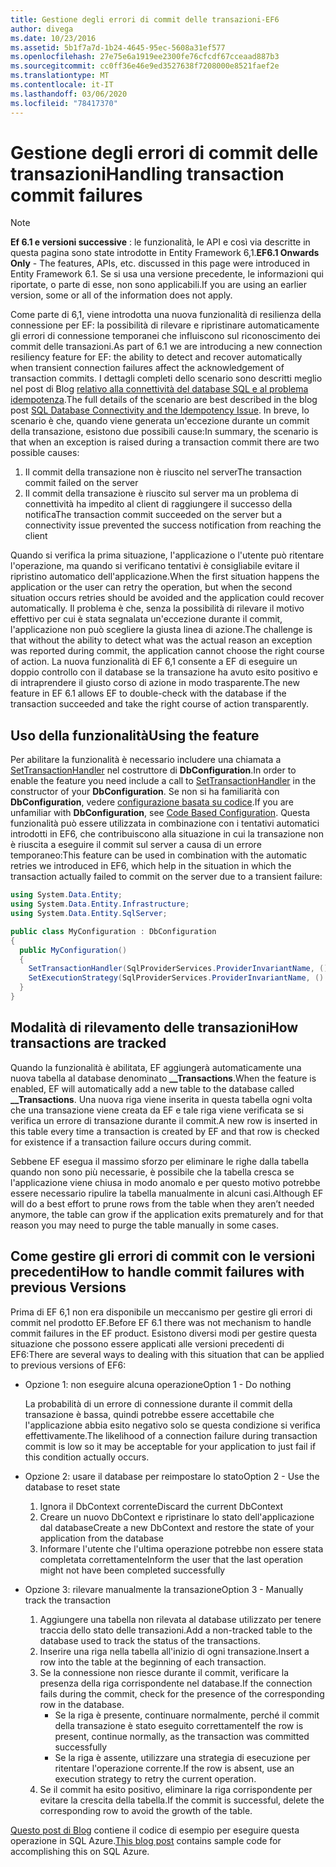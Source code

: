 ```yaml
---
title: Gestione degli errori di commit delle transazioni-EF6
author: divega
ms.date: 10/23/2016
ms.assetid: 5b1f7a7d-1b24-4645-95ec-5608a31ef577
ms.openlocfilehash: 27e75e6a1919ee2300fe76cfcdf67cceaad887b3
ms.sourcegitcommit: cc0ff36e46e9ed3527638f7208000e8521faef2e
ms.translationtype: MT
ms.contentlocale: it-IT
ms.lasthandoff: 03/06/2020
ms.locfileid: "78417370"
---
```

# <a name="handling-transaction-commit-failures"></a><span data-ttu-id="1ca92-102">Gestione degli errori di commit delle transazioni</span><span class="sxs-lookup"><span data-stu-id="1ca92-102">Handling transaction commit failures</span></span>
> [!NOTE]
> <span data-ttu-id="1ca92-103">**Ef 6.1 e versioni successive** : le funzionalità, le API e così via descritte in questa pagina sono state introdotte in Entity Framework 6,1.</span><span class="sxs-lookup"><span data-stu-id="1ca92-103">**EF6.1 Onwards Only** - The features, APIs, etc. discussed in this page were introduced in Entity Framework 6.1.</span></span> <span data-ttu-id="1ca92-104">Se si usa una versione precedente, le informazioni qui riportate, o parte di esse, non sono applicabili.</span><span class="sxs-lookup"><span data-stu-id="1ca92-104">If you are using an earlier version, some or all of the information does not apply.</span></span>  

<span data-ttu-id="1ca92-105">Come parte di 6,1, viene introdotta una nuova funzionalità di resilienza della connessione per EF: la possibilità di rilevare e ripristinare automaticamente gli errori di connessione temporanei che influiscono sul riconoscimento dei commit delle transazioni.</span><span class="sxs-lookup"><span data-stu-id="1ca92-105">As part of 6.1 we are introducing a new connection resiliency feature for EF: the ability to detect and recover automatically when transient connection failures affect the acknowledgement of transaction commits.</span></span> <span data-ttu-id="1ca92-106">I dettagli completi dello scenario sono descritti meglio nel post di Blog [relativo alla connettività del database SQL e al problema idempotenza](https://blogs.msdn.com/b/adonet/archive/2013/03/11/sql-database-connectivity-and-the-idempotency-issue.aspx).</span><span class="sxs-lookup"><span data-stu-id="1ca92-106">The full details of the scenario are best described in the blog post [SQL Database Connectivity and the Idempotency Issue](https://blogs.msdn.com/b/adonet/archive/2013/03/11/sql-database-connectivity-and-the-idempotency-issue.aspx).</span></span>  <span data-ttu-id="1ca92-107">In breve, lo scenario è che, quando viene generata un'eccezione durante un commit della transazione, esistono due possibili cause:</span><span class="sxs-lookup"><span data-stu-id="1ca92-107">In summary, the scenario is that when an exception is raised during a transaction commit there are two possible causes:</span></span>  

1. <span data-ttu-id="1ca92-108">Il commit della transazione non è riuscito nel server</span><span class="sxs-lookup"><span data-stu-id="1ca92-108">The transaction commit failed on the server</span></span>
2. <span data-ttu-id="1ca92-109">Il commit della transazione è riuscito sul server ma un problema di connettività ha impedito al client di raggiungere il successo della notifica</span><span class="sxs-lookup"><span data-stu-id="1ca92-109">The transaction commit succeeded on the server but a connectivity issue prevented the success notification from reaching the client</span></span>  

<span data-ttu-id="1ca92-110">Quando si verifica la prima situazione, l'applicazione o l'utente può ritentare l'operazione, ma quando si verificano tentativi è consigliabile evitare il ripristino automatico dell'applicazione.</span><span class="sxs-lookup"><span data-stu-id="1ca92-110">When the first situation happens the application or the user can retry the operation, but when the second situation occurs retries should be avoided and the application could recover automatically.</span></span> <span data-ttu-id="1ca92-111">Il problema è che, senza la possibilità di rilevare il motivo effettivo per cui è stata segnalata un'eccezione durante il commit, l'applicazione non può scegliere la giusta linea di azione.</span><span class="sxs-lookup"><span data-stu-id="1ca92-111">The challenge is that without the ability to detect what was the actual reason an exception was reported during commit, the application cannot choose the right course of action.</span></span> <span data-ttu-id="1ca92-112">La nuova funzionalità di EF 6,1 consente a EF di eseguire un doppio controllo con il database se la transazione ha avuto esito positivo e di intraprendere il giusto corso di azione in modo trasparente.</span><span class="sxs-lookup"><span data-stu-id="1ca92-112">The new feature in EF 6.1 allows EF to double-check with the database if the transaction succeeded and take the right course of action transparently.</span></span>  

## <a name="using-the-feature"></a><span data-ttu-id="1ca92-113">Uso della funzionalità</span><span class="sxs-lookup"><span data-stu-id="1ca92-113">Using the feature</span></span>  

<span data-ttu-id="1ca92-114">Per abilitare la funzionalità è necessario includere una chiamata a [SetTransactionHandler](https://msdn.microsoft.com/library/system.data.entity.dbconfiguration.setdefaulttransactionhandler.aspx) nel costruttore di **DbConfiguration**.</span><span class="sxs-lookup"><span data-stu-id="1ca92-114">In order to enable the feature you need include a call to [SetTransactionHandler](https://msdn.microsoft.com/library/system.data.entity.dbconfiguration.setdefaulttransactionhandler.aspx) in the constructor of your **DbConfiguration**.</span></span> <span data-ttu-id="1ca92-115">Se non si ha familiarità con **DbConfiguration**, vedere [configurazione basata su codice](~/ef6/fundamentals/configuring/code-based.md).</span><span class="sxs-lookup"><span data-stu-id="1ca92-115">If you are unfamiliar with **DbConfiguration**, see [Code Based Configuration](~/ef6/fundamentals/configuring/code-based.md).</span></span> <span data-ttu-id="1ca92-116">Questa funzionalità può essere utilizzata in combinazione con i tentativi automatici introdotti in EF6, che contribuiscono alla situazione in cui la transazione non è riuscita a eseguire il commit sul server a causa di un errore temporaneo:</span><span class="sxs-lookup"><span data-stu-id="1ca92-116">This feature can be used in combination with the automatic retries we introduced in EF6, which help in the situation in which the transaction actually failed to commit on the server due to a transient failure:</span></span>  

``` csharp
using System.Data.Entity;
using System.Data.Entity.Infrastructure;
using System.Data.Entity.SqlServer;

public class MyConfiguration : DbConfiguration  
{
  public MyConfiguration()  
  {  
    SetTransactionHandler(SqlProviderServices.ProviderInvariantName, () => new CommitFailureHandler());  
    SetExecutionStrategy(SqlProviderServices.ProviderInvariantName, () => new SqlAzureExecutionStrategy());  
  }  
}
```  

## <a name="how-transactions-are-tracked"></a><span data-ttu-id="1ca92-117">Modalità di rilevamento delle transazioni</span><span class="sxs-lookup"><span data-stu-id="1ca92-117">How transactions are tracked</span></span>  

<span data-ttu-id="1ca92-118">Quando la funzionalità è abilitata, EF aggiungerà automaticamente una nuova tabella al database denominato **__Transactions**.</span><span class="sxs-lookup"><span data-stu-id="1ca92-118">When the feature is enabled, EF will automatically add a new table to the database called **__Transactions**.</span></span> <span data-ttu-id="1ca92-119">Una nuova riga viene inserita in questa tabella ogni volta che una transazione viene creata da EF e tale riga viene verificata se si verifica un errore di transazione durante il commit.</span><span class="sxs-lookup"><span data-stu-id="1ca92-119">A new row is inserted in this table every time a transaction is created by EF and that row is checked for existence if a transaction failure occurs during commit.</span></span>  

<span data-ttu-id="1ca92-120">Sebbene EF esegua il massimo sforzo per eliminare le righe dalla tabella quando non sono più necessarie, è possibile che la tabella cresca se l'applicazione viene chiusa in modo anomalo e per questo motivo potrebbe essere necessario ripulire la tabella manualmente in alcuni casi.</span><span class="sxs-lookup"><span data-stu-id="1ca92-120">Although EF will do a best effort to prune rows from the table when they aren’t needed anymore, the table can grow if the application exits prematurely and for that reason you may need to purge the table manually in some cases.</span></span>  

## <a name="how-to-handle-commit-failures-with-previous-versions"></a><span data-ttu-id="1ca92-121">Come gestire gli errori di commit con le versioni precedenti</span><span class="sxs-lookup"><span data-stu-id="1ca92-121">How to handle commit failures with previous Versions</span></span>

<span data-ttu-id="1ca92-122">Prima di EF 6,1 non era disponibile un meccanismo per gestire gli errori di commit nel prodotto EF.</span><span class="sxs-lookup"><span data-stu-id="1ca92-122">Before EF 6.1 there was not mechanism to handle commit failures in the EF product.</span></span> <span data-ttu-id="1ca92-123">Esistono diversi modi per gestire questa situazione che possono essere applicati alle versioni precedenti di EF6:</span><span class="sxs-lookup"><span data-stu-id="1ca92-123">There are several ways to dealing with this situation that can be applied to previous versions of EF6:</span></span>  

* <span data-ttu-id="1ca92-124">Opzione 1: non eseguire alcuna operazione</span><span class="sxs-lookup"><span data-stu-id="1ca92-124">Option 1 - Do nothing</span></span>  

  <span data-ttu-id="1ca92-125">La probabilità di un errore di connessione durante il commit della transazione è bassa, quindi potrebbe essere accettabile che l'applicazione abbia esito negativo solo se questa condizione si verifica effettivamente.</span><span class="sxs-lookup"><span data-stu-id="1ca92-125">The likelihood of a connection failure during transaction commit is low so it may be acceptable for your application to just fail if this condition actually occurs.</span></span>  

* <span data-ttu-id="1ca92-126">Opzione 2: usare il database per reimpostare lo stato</span><span class="sxs-lookup"><span data-stu-id="1ca92-126">Option 2 - Use the database to reset state</span></span>  

  1. <span data-ttu-id="1ca92-127">Ignora il DbContext corrente</span><span class="sxs-lookup"><span data-stu-id="1ca92-127">Discard the current DbContext</span></span>  
  2. <span data-ttu-id="1ca92-128">Creare un nuovo DbContext e ripristinare lo stato dell'applicazione dal database</span><span class="sxs-lookup"><span data-stu-id="1ca92-128">Create a new DbContext and restore the state of your application from the database</span></span>  
  3. <span data-ttu-id="1ca92-129">Informare l'utente che l'ultima operazione potrebbe non essere stata completata correttamente</span><span class="sxs-lookup"><span data-stu-id="1ca92-129">Inform the user that the last operation might not have been completed successfully</span></span>  

* <span data-ttu-id="1ca92-130">Opzione 3: rilevare manualmente la transazione</span><span class="sxs-lookup"><span data-stu-id="1ca92-130">Option 3 - Manually track the transaction</span></span>  

  1. <span data-ttu-id="1ca92-131">Aggiungere una tabella non rilevata al database utilizzato per tenere traccia dello stato delle transazioni.</span><span class="sxs-lookup"><span data-stu-id="1ca92-131">Add a non-tracked table to the database used to track the status of the transactions.</span></span>  
  2. <span data-ttu-id="1ca92-132">Inserire una riga nella tabella all'inizio di ogni transazione.</span><span class="sxs-lookup"><span data-stu-id="1ca92-132">Insert a row into the table at the beginning of each transaction.</span></span>  
  3. <span data-ttu-id="1ca92-133">Se la connessione non riesce durante il commit, verificare la presenza della riga corrispondente nel database.</span><span class="sxs-lookup"><span data-stu-id="1ca92-133">If the connection fails during the commit, check for the presence of the corresponding row in the database.</span></span>  
     - <span data-ttu-id="1ca92-134">Se la riga è presente, continuare normalmente, perché il commit della transazione è stato eseguito correttamente</span><span class="sxs-lookup"><span data-stu-id="1ca92-134">If the row is present, continue normally, as the transaction was committed successfully</span></span>  
     - <span data-ttu-id="1ca92-135">Se la riga è assente, utilizzare una strategia di esecuzione per ritentare l'operazione corrente.</span><span class="sxs-lookup"><span data-stu-id="1ca92-135">If the row is absent, use an execution strategy to retry the current operation.</span></span>  
  4. <span data-ttu-id="1ca92-136">Se il commit ha esito positivo, eliminare la riga corrispondente per evitare la crescita della tabella.</span><span class="sxs-lookup"><span data-stu-id="1ca92-136">If the commit is successful, delete the corresponding row to avoid the growth of the table.</span></span>  

<span data-ttu-id="1ca92-137">[Questo post di Blog](https://blogs.msdn.com/b/adonet/archive/2013/03/11/sql-database-connectivity-and-the-idempotency-issue.aspx) contiene il codice di esempio per eseguire questa operazione in SQL Azure.</span><span class="sxs-lookup"><span data-stu-id="1ca92-137">[This blog post](https://blogs.msdn.com/b/adonet/archive/2013/03/11/sql-database-connectivity-and-the-idempotency-issue.aspx) contains sample code for accomplishing this on SQL Azure.</span></span>  
